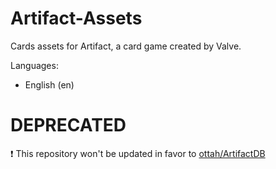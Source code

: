 # Artifact-Assets
Cards assets for Artifact, a card game created by Valve.

Languages:
- English (en)

# DEPRECATED
❗ This repository won't be updated in favor to [ottah/ArtifactDB](https://github.com/ottah/ArtifactDB)
